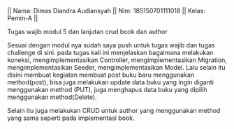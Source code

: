 || Nama: Dimas Diandra Audiansyah ||
Nim: 185150701111018 ||
Kelas: Pemin-A ||

Tugas wajib modul 5 dan lanjutan crud book dan author

Sesuai dengan modul nya sudah saya push untuk tugas wajib dan tugas challenge di sini. pada tugas kali ini menjelaskan bagaimana melakukan koneksi, mengimplementasikan Controller, mengimplementasikan Migration, mengimplementasikan Seeder, mengimplementasikan Model. Lalu selain itu disini membuat kegiatan membuat post buku baru menggunakan method(post), bisa juga melakukan update data buku yang ingin diganti menggunakan method (PUT), juga menghapus data buku yang dipilih menggunakan method(Delete).

Selain itu juga melakukan CRUD untuk author yang menggunakan method yang sama seperti pada implementasi book.

